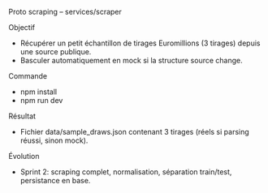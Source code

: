 Proto scraping – services/scraper

Objectif

- Récupérer un petit échantillon de tirages Euromillions (3 tirages) depuis une source publique.
- Basculer automatiquement en mock si la structure source change.

Commande

- npm install
- npm run dev

Résultat

- Fichier data/sample_draws.json contenant 3 tirages (réels si parsing réussi, sinon mock).

Évolution

- Sprint 2: scraping complet, normalisation, séparation train/test, persistance en base.

